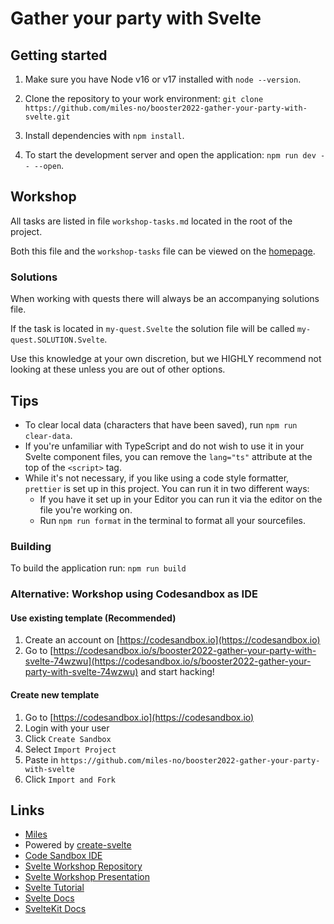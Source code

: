 # Gather your party with Svelte

## Getting started

1. Make sure you have Node v16 or v17 installed with `node --version`.

2. Clone the repository to your work environment: `git clone https://github.com/miles-no/booster2022-gather-your-party-with-svelte.git`

3. Install dependencies with `npm install`.

4. To start the development server and open the application: `npm run dev -- --open`.

## Workshop

All tasks are listed in file `workshop-tasks.md` located in the root of the project.

Both this file and the `workshop-tasks` file can be viewed on the [homepage](http://localhost:3000).

### Solutions

When working with quests there will always be an accompanying solutions file.

If the task is located in `my-quest.Svelte` the solution file will be called `my-quest.SOLUTION.Svelte`.

Use this knowledge at your own discretion, but we HIGHLY recommend not looking at these unless you are out of other options.

## Tips

- To clear local data (characters that have been saved), run `npm run clear-data`.
- If you're unfamiliar with TypeScript and do not wish to use it in your Svelte component files, you can remove
  the `lang="ts"` attribute at the top of the `<script>` tag.
- While it's not necessary, if you like using a code style formatter, `prettier` is set up in this project.
  You can run it in two different ways:
  - If you have it set up in your Editor you can run it via the editor on the file you're working on.
  - Run `npm run format` in the terminal to format all your sourcefiles.

### Building

To build the application run: `npm run build`

### Alternative: Workshop using Codesandbox as IDE

#### Use existing template (Recommended)

1. Create an account on [https://codesandbox.io](https://codesandbox.io)
1. Go to [https://codesandbox.io/s/booster2022-gather-your-party-with-svelte-74wzwu](https://codesandbox.io/s/booster2022-gather-your-party-with-svelte-74wzwu) and start hacking!

#### Create new template

1. Go to [https://codesandbox.io](https://codesandbox.io)
2. Login with your user
3. Click `Create Sandbox`
4. Select `Import Project`
5. Paste in `https://github.com/miles-no/booster2022-gather-your-party-with-svelte`
6. Click `Import and Fork`

## Links

- [Miles](https://www.miles.no)
- Powered by [create-svelte](https://github.com/sveltejs/kit/tree/master/packages/create-svelte)
- [Code Sandbox IDE](TODO)
- [Svelte Workshop Repository](https://github.com/miles-no/booster2022-gather-your-party-with-svelte)
- [Svelte Workshop Presentation](https://github.com/miles-no/booster2022-gather-your-party-with-svelte/presentation.pdf)
- [Svelte Tutorial](https://svelte.dev/tutorial/basics)
- [Svelte Docs](https://svelte.dev/docs)
- [SvelteKit Docs](https://kit.svelte.dev/docs)
